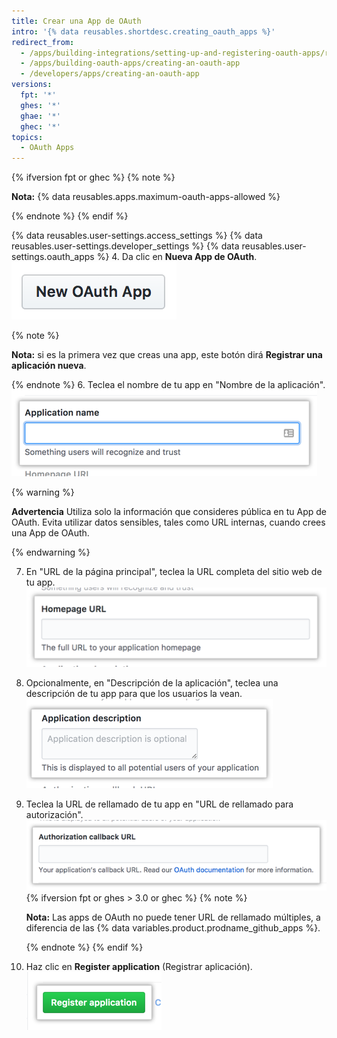 ```yaml
---
title: Crear una App de OAuth
intro: '{% data reusables.shortdesc.creating_oauth_apps %}'
redirect_from:
  - /apps/building-integrations/setting-up-and-registering-oauth-apps/registering-oauth-apps
  - /apps/building-oauth-apps/creating-an-oauth-app
  - /developers/apps/creating-an-oauth-app
versions:
  fpt: '*'
  ghes: '*'
  ghae: '*'
  ghec: '*'
topics:
  - OAuth Apps
---
```


{% ifversion fpt or ghec %}
{% note %}

  **Nota:** {% data reusables.apps.maximum-oauth-apps-allowed %}

{% endnote %}
{% endif %}

{% data reusables.user-settings.access_settings %}
{% data reusables.user-settings.developer_settings %}
{% data reusables.user-settings.oauth_apps %}
4. Da clic en **Nueva App de OAuth**. ![Botón para crear una app de OAuth nueva](/assets/images/oauth-apps/oauth_apps_new_app.png)

  {% note %}

  **Nota:** si es la primera vez que creas una app, este botón dirá **Registrar una aplicación nueva**.

  {% endnote %}
6. Teclea el nombre de tu app en "Nombre de la aplicación". ![Campo para el nombre de tu app](/assets/images/oauth-apps/oauth_apps_application_name.png)

  {% warning %}

  **Advertencia** Utiliza solo la información que consideres pública en tu App de OAuth. Evita utilizar datos sensibles, tales como URL internas, cuando crees una App de OAuth.

  {% endwarning %}

7. En "URL de la página principal", teclea la URL completa del sitio web de tu app. ![Campo para la URL de la página principal de tu app](/assets/images/oauth-apps/oauth_apps_homepage_url.png)
8. Opcionalmente, en "Descripción de la aplicación", teclea una descripción de tu app para que los usuarios la vean. ![Campo para la descripción de tu app](/assets/images/oauth-apps/oauth_apps_application_description.png)
9. Teclea la URL de rellamado de tu app en "URL de rellamado para autorización". ![Campo para la URL de rellamado de autorización de tu app](/assets/images/oauth-apps/oauth_apps_authorization_callback_url.png)
{% ifversion fpt or ghes > 3.0 or ghec %}
   {% note %}

   **Nota:** Las apps de OAuth no puede tener URL de rellamado múltiples, a diferencia de las {% data variables.product.prodname_github_apps %}.

   {% endnote %}
{% endif %}
10. Haz clic en **Register application** (Registrar aplicación). ![Botón para registrar una aplicación](/assets/images/oauth-apps/oauth_apps_register_application.png)
